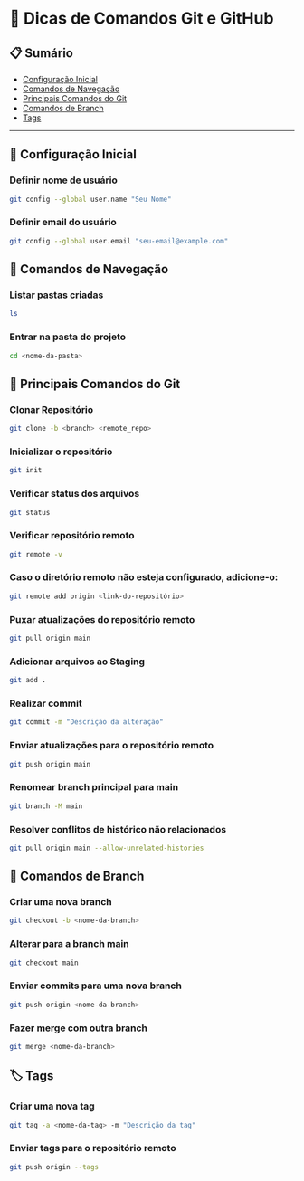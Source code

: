 
# 📝 Dicas de Comandos Git e GitHub

## 📋 Sumário
<!--ts-->
- [Configuração Inicial](#configuração-inicial)
- [Comandos de Navegação](#comandos-de-navegação)
- [Principais Comandos do Git](#principais-comandos-do-git)
- [Comandos de Branch](#comandos-de-branch)
- [Tags](#tags)
<!--te-->

---

## 📌 Configuração Inicial

### Definir nome de usuário

```bash
git config --global user.name "Seu Nome"
```

### Definir email do usuário
```bash
git config --global user.email "seu-email@example.com"
```

## 📂 Comandos de Navegação

### Listar pastas criadas

```bash
ls
```

### Entrar na pasta do projeto

```bash
cd <nome-da-pasta>
```

## 🚀 Principais Comandos do Git

### Clonar Repositório

```bash
git clone -b <branch> <remote_repo>
```

### Inicializar o repositório
```bash
git init
```

### Verificar status dos arquivos
```bash
git status
```

### Verificar repositório remoto
```bash
git remote -v
```

### Caso o diretório remoto não esteja configurado, adicione-o:
```bash
git remote add origin <link-do-repositório>
```

### Puxar atualizações do repositório remoto
```bash
git pull origin main
```

### Adicionar arquivos ao Staging
```bash
git add .
```

### Realizar commit
```bash
git commit -m "Descrição da alteração"
```

### Enviar atualizações para o repositório remoto
```bash
git push origin main
```

### Renomear branch principal para main
```bash
git branch -M main
```

### Resolver conflitos de histórico não relacionados
```bash
git pull origin main --allow-unrelated-histories
```

## 🌿 Comandos de Branch

### Criar uma nova branch
```bash
git checkout -b <nome-da-branch>
```

### Alterar para a branch main
```bash
git checkout main
```

### Enviar commits para uma nova branch
```bash
git push origin <nome-da-branch>
```

### Fazer merge com outra branch
```bash
git merge <nome-da-branch>
```

## 🏷️ Tags

### Criar uma nova tag
```bash
git tag -a <nome-da-tag> -m "Descrição da tag"
```
### Enviar tags para o repositório remoto
```bash
git push origin --tags
```
